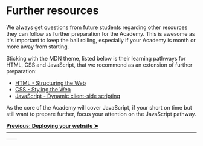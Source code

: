 # Further resources

We always get questions from future students regarding other resources they can follow as further preparation for the Academy. This is awesome as it's important to keep the ball rolling, especially if your Academy is month or more away from starting.

Sticking with the MDN theme, listed below is their learning pathways for HTML, CSS and JavaScript, that we recommend as an extension of further preparation:

- [HTML - Structuring the Web](https://developer.mozilla.org/en-US/docs/Learn/HTML)
- [CSS - Styling the Web](https://developer.mozilla.org/en-US/docs/Learn/CSS)
- [JavaScript - Dynamic client-side scripting](https://developer.mozilla.org/en-US/docs/Learn/JavaScript)

As the core of the Academy will cover JavaScript, if your short on time but still want to prepare further, focus your attention on the JavaScript pathway.


  **[Previous: Deploying your website ➤](https://github.com/Codaisseur/pre-academy-homework/tree/master/01.%20Guidelines)** ――――――――――――――――――――――――――――――――――――――
